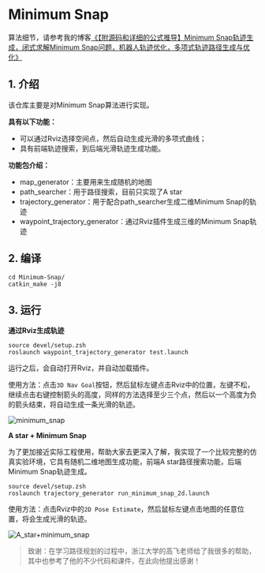 # Minimum Snap

算法细节，请参考我的博客[《【附源码和详细的公式推导】Minimum Snap轨迹生成，闭式求解Minimum Snap问题，机器人轨迹优化，多项式轨迹路径生成与优化》](https://blog.csdn.net/u011341856/article/details/121861930)

## 1. 介绍

该仓库主要是对Minimum Snap算法进行实现。

**具有以下功能：**

- 可以通过Rviz选择空间点，然后自动生成光滑的多项式曲线；
- 具有前端轨迹搜索，到后端光滑轨迹生成功能。

**功能包介绍：**

- map_generator：主要用来生成随机的地图
- path_searcher：用于路径搜索，目前只实现了A star
- trajectory_generator：用于配合path_searcher生成二维Minimum Snap的轨迹
- waypoint_trajectory_generator：通过Rviz插件生成三维的Minimum Snap轨迹

## 2. 编译

```shell
cd Minimum-Snap/
catkin_make -j8
```

## 3. 运行

**通过Rviz生成轨迹**

```shell
source devel/setup.zsh
roslaunch waypoint_trajectory_generator test.launch
```

运行之后，会自动打开Rviz，并自动加载插件。

使用方法：点击`3D Nav Goal`按钮，然后鼠标左键点击Rviz中的位置，左键不松，继续点击右键控制箭头的高度，同样的方法选择至少三个点，然后以一个高度为负的箭头结束，将自动生成一条光滑的轨迹。

![minimum_snap](doc/minimum_snap.gif)

**A star + Minimum Snap**

为了更加接近实际工程使用，帮助大家去更深入了解，我实现了一个比较完整的仿真实验环境，它具有随机二维地图生成功能，前端A star路径搜索功能，后端Minimum Snap轨迹生成。

```shell
source devel/setup.zsh
roslaunch trajectory_generator run_minimum_snap_2d.launch
```

使用方法：点击Rviz中的`2D Pose Estimate`，然后鼠标左键点击地图的任意位置，将会生成光滑的轨迹。

![A_star+minimum_snap](doc/A_star+minimum_snap.gif)

> 致谢：在学习路径规划的过程中，浙江大学的高飞老师给了我很多的帮助，其中也参考了他的不少代码和课件，在此向他提出感谢！